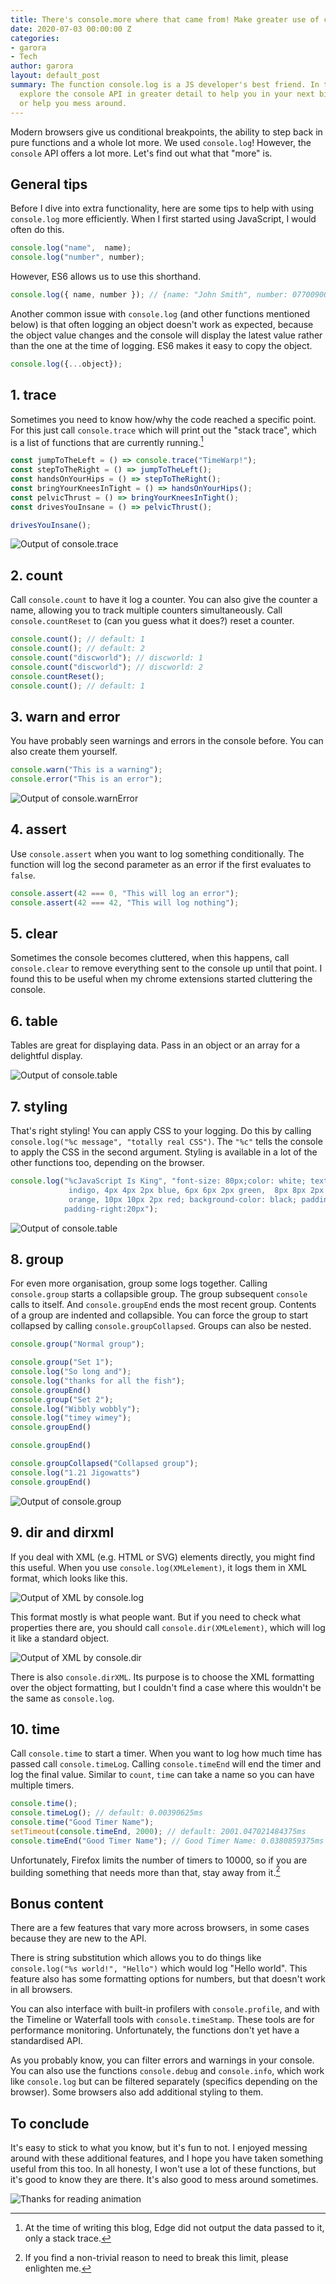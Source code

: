 ```yaml
---
title: There's console.more where that came from! Make greater use of console in JS
date: 2020-07-03 00:00:00 Z
categories:
- garora
- Tech
author: garora
layout: default_post
summary: The function console.log is a JS developer's best friend. In this post I
  explore the console API in greater detail to help you in your next big project,
  or help you mess around.
---
```


Modern browsers give us conditional breakpoints, the ability to step back in pure functions and a whole lot more. We used `console.log`! However, the `console` API offers a lot more. Let's find out what that "more" is.

## General tips
Before I dive into extra functionality, here are some tips to help with using `console.log` more efficiently. When I first started using JavaScript, I would often do this.


~~~js
console.log("name",  name);
console.log("number", number);
~~~


However, ES6 allows us to use this shorthand.


~~~js
console.log({ name, number }); // {name: "John Smith", number: 07700900461}
~~~


 Another common issue with `console.log` (and other functions mentioned below) is that often logging an object doesn't work as expected, because the object value changes and the console will display the latest value rather than the one at the time of logging. ES6 makes it easy to copy the object.


~~~js
console.log({...object});
~~~


## 1. trace
Sometimes you need to know how/why the code reached a specific point. For this just call `console.trace` which will print out the "stack trace", which is a list of functions that are currently running.[^1]


~~~js
const jumpToTheLeft = () => console.trace("TimeWarp!"); 
const stepToTheRight = () => jumpToTheLeft();
const handsOnYourHips = () => stepToTheRight();
const bringYourKneesInTight = () => handsOnYourHips();
const pelvicThrust = () => bringYourKneesInTight();
const drivesYouInsane = () => pelvicThrust();

drivesYouInsane();
~~~


![Output of console.trace]({{site.baseurl}}/garora/assets/2020-07-03/timeWarpStackOutput.png)

## 2. count
Call `console.count` to have it log a counter. You can also give the counter a name, allowing you to track multiple counters simultaneously. Call `console.countReset` to (can you guess what it does?) reset a counter.

~~~js
console.count(); // default: 1
console.count(); // default: 2
console.count("discworld"); // discworld: 1
console.count("discworld"); // discworld: 2
console.countReset();
console.count(); // default: 1
~~~

## 3. warn and error
You have probably seen warnings and errors in the console before. You can also create them yourself.


~~~js
console.warn("This is a warning");
console.error("This is an error");
~~~


![Output of console.warnError]({{site.baseurl}}/garora/assets/2020-07-03/warnErrorOutput.png)

## 4. assert
Use `console.assert` when you want to log something conditionally. The function will log the second parameter as an error if the first evaluates to `false`.


~~~js
console.assert(42 === 0, "This will log an error");
console.assert(42 === 42, "This will log nothing");
~~~


## 5. clear
Sometimes the console becomes cluttered, when this happens, call `console.clear` to remove everything sent to the console up until that point. I found this to be useful when my chrome extensions started cluttering the console.

## 6. table
Tables are great for displaying data. Pass in an object or an array for a delightful display.


![Output of console.table]({{site.baseurl}}/garora/assets/2020-07-03/table.gif)

## 7. styling
That's right styling! You can apply CSS to your logging. Do this by calling `console.log("%c message", "totally real CSS")`. The `"%c"` tells the console to apply the CSS in the second argument. Styling is available in a lot of the other functions too, depending on the browser.


~~~js
console.log("%cJavaScript Is King", "font-size: 80px;color: white; text-shadow: 2px 2px 2px \
             indigo, 4px 4px 2px blue, 6px 6px 2px green,  8px 8px 2px yellow, 8px 8px 2px \
             orange, 10px 10px 2px red; background-color: black; padding-bottom: 20px; \
            padding-right:20px");
~~~


![Output of console.table]({{site.baseurl}}/garora/assets/2020-07-03/styling.png)

## 8. group
For even more organisation, group some logs together. Calling `console.group` starts a collapsible group. The group subsequent `console` calls to itself. And `console.groupEnd` ends the most recent group. Contents of a group are indented and collapsible. You can force the group to start collapsed by calling `console.groupCollapsed`. Groups can also be nested.

~~~js
console.group("Normal group");

console.group("Set 1");
console.log("So long and");
console.log("thanks for all the fish");
console.groupEnd()
console.group("Set 2");
console.log("Wibbly wobbly");
console.log("timey wimey");
console.groupEnd()

console.groupEnd()

console.groupCollapsed("Collapsed group");
console.log("1.21 Jigowatts")
console.groupEnd()
~~~


![Output of console.group]({{site.baseurl}}/garora/assets/2020-07-03/groups.gif)


## 9. dir and dirxml

If you deal with XML (e.g. HTML or SVG) elements directly, you might find this useful. When you use `console.log(XMLelement)`, it logs them in XML format, which looks like this.


![Output of XML by console.log]({{site.baseurl}}/garora/assets/2020-07-03/log-XML.png)


This format mostly is what people want. But if you need to check what properties there are, you should call `console.dir(XMLelement)`, which will log it like a standard object. 


![Output of XML by console.dir]({{site.baseurl}}/garora/assets/2020-07-03/dir-XML.png)


There is also `console.dirXML`. Its purpose is to choose the XML formatting over the object formatting, but I couldn't find a case where this wouldn't be the same as `console.log`.

## 10. time
Call `console.time` to start a timer. When you want to log how much time has passed call `console.timeLog`. Calling `console.timeEnd` will end the timer and log the final value. Similar to `count`, `time` can take a name so you can have multiple timers.


~~~js
console.time();
console.timeLog(); // default: 0.00390625ms
console.time("Good Timer Name");
setTimeout(console.timeEnd, 2000); // default: 2001.047021484375ms
console.timeEnd("Good Timer Name"); // Good Timer Name: 0.0380859375ms
~~~


Unfortunately, Firefox limits the number of timers to 10000, so if you are building something that needs more than that, stay away from it.[^2]

## Bonus content
There are a few features that vary more across browsers, in some cases because they are new to the API.

There is string substitution which allows you to do things like `console.log("%s world!", "Hello")` which would log "Hello world". This feature also has some formatting options for numbers, but that doesn't work in all browsers.

You can also interface with built-in profilers with `console.profile`, and with the Timeline or Waterfall tools with `console.timeStamp`. These tools are for performance monitoring. Unfortunately, the functions don't yet have a standardised API.

As you probably know, you can filter errors and warnings in your console. You can also use the functions `console.debug` and `console.info`, which work like `console.log` but can be filtered separately (specifics depending on the browser). Some browsers also add additional styling to them.

## To conclude
It's easy to stick to what you know, but it's fun to not. I enjoyed messing around with these additional features, and I hope you have taken something useful from this too. In all honesty, I won't use a lot of these functions, but it's good to know they are there. It's also good to mess around sometimes.

![Thanks for reading animation]({{site.baseurl}}/garora/assets/2020-07-03/thanksForReading.gif)
 
[^1]: At the time of writing this blog, Edge did not output the data passed to it, only a stack trace.  
[^2]: If you find a non-trivial reason to need to break this limit, please enlighten me.  

